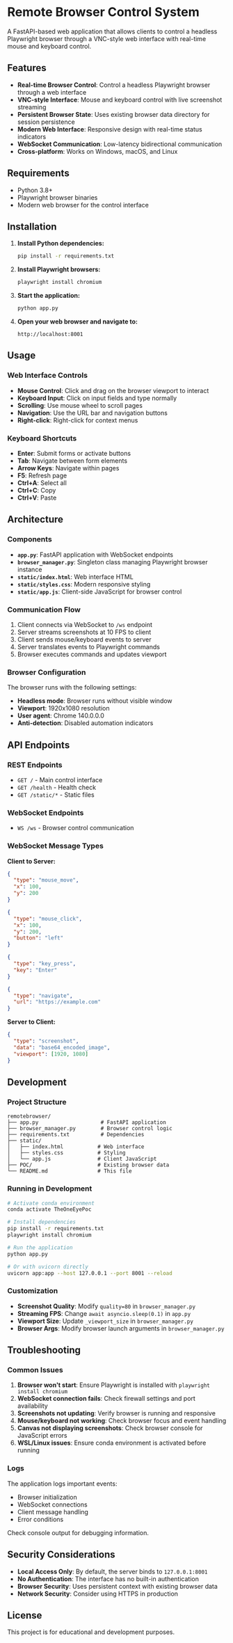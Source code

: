 # Remote Browser Control System

A FastAPI-based web application that allows clients to control a headless Playwright browser through a VNC-style web interface with real-time mouse and keyboard control.

## Features

- **Real-time Browser Control**: Control a headless Playwright browser through a web interface
- **VNC-style Interface**: Mouse and keyboard control with live screenshot streaming
- **Persistent Browser State**: Uses existing browser data directory for session persistence
- **Modern Web Interface**: Responsive design with real-time status indicators
- **WebSocket Communication**: Low-latency bidirectional communication
- **Cross-platform**: Works on Windows, macOS, and Linux

## Requirements

- Python 3.8+
- Playwright browser binaries
- Modern web browser for the control interface

## Installation

1. **Install Python dependencies:**
   ```bash
   pip install -r requirements.txt
   ```

2. **Install Playwright browsers:**
   ```bash
   playwright install chromium
   ```

3. **Start the application:**
   ```bash
   python app.py
   ```

4. **Open your web browser and navigate to:**
   ```
   http://localhost:8001
   ```

## Usage

### Web Interface Controls

- **Mouse Control**: Click and drag on the browser viewport to interact
- **Keyboard Input**: Click on input fields and type normally
- **Scrolling**: Use mouse wheel to scroll pages
- **Navigation**: Use the URL bar and navigation buttons
- **Right-click**: Right-click for context menus

### Keyboard Shortcuts

- **Enter**: Submit forms or activate buttons
- **Tab**: Navigate between form elements
- **Arrow Keys**: Navigate within pages
- **F5**: Refresh page
- **Ctrl+A**: Select all
- **Ctrl+C**: Copy
- **Ctrl+V**: Paste

## Architecture

### Components

- **`app.py`**: FastAPI application with WebSocket endpoints
- **`browser_manager.py`**: Singleton class managing Playwright browser instance
- **`static/index.html`**: Web interface HTML
- **`static/styles.css`**: Modern responsive styling
- **`static/app.js`**: Client-side JavaScript for browser control

### Communication Flow

1. Client connects via WebSocket to `/ws` endpoint
2. Server streams screenshots at 10 FPS to client
3. Client sends mouse/keyboard events to server
4. Server translates events to Playwright commands
5. Browser executes commands and updates viewport

### Browser Configuration

The browser runs with the following settings:
- **Headless mode**: Browser runs without visible window
- **Viewport**: 1920x1080 resolution
- **User agent**: Chrome 140.0.0.0
- **Anti-detection**: Disabled automation indicators

## API Endpoints

### REST Endpoints

- `GET /` - Main control interface
- `GET /health` - Health check
- `GET /static/*` - Static files

### WebSocket Endpoints

- `WS /ws` - Browser control communication

### WebSocket Message Types

**Client to Server:**
```json
{
  "type": "mouse_move",
  "x": 100,
  "y": 200
}
```

```json
{
  "type": "mouse_click",
  "x": 100,
  "y": 200,
  "button": "left"
}
```

```json
{
  "type": "key_press",
  "key": "Enter"
}
```

```json
{
  "type": "navigate",
  "url": "https://example.com"
}
```

**Server to Client:**
```json
{
  "type": "screenshot",
  "data": "base64_encoded_image",
  "viewport": [1920, 1080]
}
```

## Development

### Project Structure
```
remotebrowser/
├── app.py                    # FastAPI application
├── browser_manager.py        # Browser control logic
├── requirements.txt          # Dependencies
├── static/
│   ├── index.html           # Web interface
│   ├── styles.css           # Styling
│   └── app.js               # Client JavaScript
├── POC/                     # Existing browser data
└── README.md                # This file
```

### Running in Development

```bash
# Activate conda environment
conda activate TheOneEyePoc

# Install dependencies
pip install -r requirements.txt
playwright install chromium

# Run the application
python app.py

# Or with uvicorn directly
uvicorn app:app --host 127.0.0.1 --port 8001 --reload
```

### Customization

- **Screenshot Quality**: Modify `quality=80` in `browser_manager.py`
- **Streaming FPS**: Change `await asyncio.sleep(0.1)` in `app.py`
- **Viewport Size**: Update `_viewport_size` in `browser_manager.py`
- **Browser Args**: Modify browser launch arguments in `browser_manager.py`

## Troubleshooting

### Common Issues

1. **Browser won't start**: Ensure Playwright is installed with `playwright install chromium`
2. **WebSocket connection fails**: Check firewall settings and port availability
3. **Screenshots not updating**: Verify browser is running and responsive
4. **Mouse/keyboard not working**: Check browser focus and event handling
5. **Canvas not displaying screenshots**: Check browser console for JavaScript errors
6. **WSL/Linux issues**: Ensure conda environment is activated before running

### Logs

The application logs important events:
- Browser initialization
- WebSocket connections
- Client message handling
- Error conditions

Check console output for debugging information.

## Security Considerations

- **Local Access Only**: By default, the server binds to `127.0.0.1:8001`
- **No Authentication**: The interface has no built-in authentication
- **Browser Security**: Uses persistent context with existing browser data
- **Network Security**: Consider using HTTPS in production

## License

This project is for educational and development purposes.
